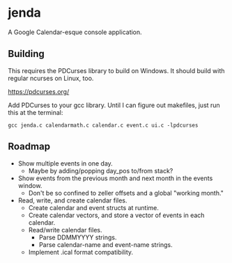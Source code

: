 
jenda
=====
A Google Calendar-esque console application.

Building
--------
This requires the PDCurses library to build on Windows. It should build with regular ncurses on Linux, too.

https://pdcurses.org/

Add PDCurses to your gcc library. Until I can figure out makefiles, just run this at the terminal:

	gcc jenda.c calendarmath.c calendar.c event.c ui.c -lpdcurses
	
Roadmap
-------
* Show multiple events in one day.
	* Maybe by adding/popping day_pos to/from stack?
* Show events from the previous month and next month in the events window.
	* Don't be so confined to zeller offsets and a global "working month."
* Read, write, and create calendar files.
	* Create calendar and event structs at runtime.
	* Create calendar vectors, and store a vector of events in each calendar.
	* Read/write calendar files.
		* Parse DDMMYYYY strings.
		* Parse calendar-name and event-name strings.
	* Implement .ical format compatibility.
